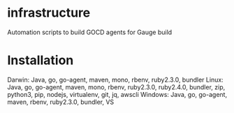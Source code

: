 # infrastructure
Automation scripts to build GOCD agents for Gauge build

Installation
============

Darwin: Java, go, go-agent, maven, mono, rbenv, ruby2.3.0, bundler
Linux: Java, go, go-agent, maven, mono, rbenv, ruby2.3.0, ruby2.4.0, bundler, zip, python3, pip, nodejs, virtualenv, git, jq, awscli
Windows: Java, go, go-agent, maven, rbenv, ruby2.3.0, bundler, VS
